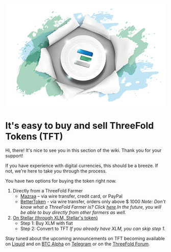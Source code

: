 ![](./img/tftexplo.png)

# It's easy to buy and sell ThreeFold Tokens (TFT)

Hi, there! It's nice to see you in this section of the wiki. Thank you for your support!

If you have experience with digital currencies, this should be a breeze. If not, we're here to take you through the process.

You have two options for buying the token right now.

1. Directly from a ThreeFold Farmer
    - [Mazraa](tft_mazraa.md) – via wire transfer, credit card, or PayPal
    - [BetterToken](tft_bettertoken.md) - via wire transfer, orders only above $ 1000
    _Note: Don't know what a ThreeFold Farmer is? Click [here](what_is_a_farmer.md).In the future, you will be able to buy directly from other farmers as well._
2. [On Stellar (through XLM, Stellar's token)](fiat_to_tft_overview.md)
    - Step 1: Buy XLM with fiat
    - Step 2: Convert to TFT
    _If you already have XLM, you can skip step 1._

Stay tuned about the upcoming announcements on TFT becoming available on [Liquid](tft_liquid.md) and on [BTC Alpha](tft_btc_alpha.md) on [Telegram](https://t.me/threefoldnews) or on the [ThreeFold Forum](https://forum.threefold.io/).